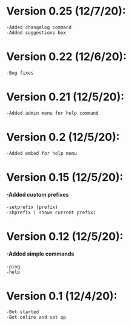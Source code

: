 # Version 0.25 (12/7/20):
    -Added changelog command
    -Added suggestions box

# Version 0.22 (12/6/20):
    -Bug fixes

# Version 0.21 (12/5/20):
    -Added admin menu for help command

# Version 0.2 (12/5/20):
    -Added embed for help menu

# Version 0.15 (12/5/20): 
#### -Added custom prefixes
    -setprefix (prefix)
    -shprefix ( shows current prefix)

# Version 0.12 (12/5/20): 
#### -Added simple commands
    -ping
    -help

# Version 0.1 (12/4/20):
    -Bot started
    -Bot online and set up
